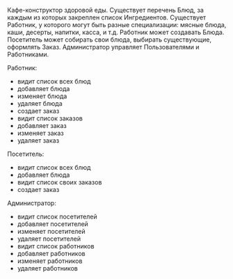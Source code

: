 Кафе-конструктор здоровой еды. Существует перечень Блюд, за каждым из которых закреплен список Ингредиентов. Существует Работник, у которого могут быть разные специализации: мясные блюда, каши, десерты, напитки, касса, и т.д. Работник может создавать Блюда. Посетитель может собирать свои блюда, выбирать существующие, оформлять Заказ. Администратор управляет Пользователями и Работниками.

Работник:
- видит список всех блюд
- добавляет блюда 
- изменяет блюда 
- удаляет блюда 
- создает заказ
- видит список заказов
- добавляет заказ
- изменяет заказ
- удаляет заказ

Посетитель:
- видит список всех блюд
- добавляет блюда
- видит список своих заказов 
- создает заказ

Администратор:
- видит список посетителей 
- добавляет посетителей 
- изменяет посетителей 
- удаляет посетителей 
- видит список работников
- добавляет работников
- изменяет работников
- удаляет работников